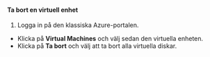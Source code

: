#### <a name="to-delete-a-virtual-device"></a>Ta bort en virtuell enhet
1. Logga in på den klassiska Azure-portalen.

* Klicka på **Virtual Machines** och välj sedan den virtuella enheten.
* Klicka på **Ta bort** och välj att ta bort alla virtuella diskar.



<!--HONumber=Nov16_HO2-->


